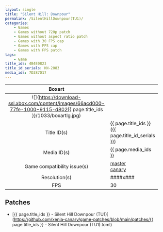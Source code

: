 ```yaml
---
layout: single
title: "Silent Hill: Downpour"
permalink: /SilentHillDownpour(TU1)/
categories:
    - Games
    - Games without 720p patch
    - Games without aspect ratio patch
    - Games with 30 FPS cap
    - Games with FPS cap
    - Games with FPS patch
tags:
    - Game
title_ids: 4B4E0823
title_id_serials: KN-2083
media_ids: 7D387D17
---
```


| Boxart                      |                                                                                        |
| :----:                      | :-                                                                                     |
| ![](https://download-ssl.xbox.com/content/images/66acd000-77fe-1000-9115-d802{{ page.title_ids }}/1033/boxartlg.jpg) |
| Title ID(s)                 | {{ page.title_ids }} ({{ page.title_id_serials }})                                     |
| Media ID(s)                 | {{ page.media_ids }}                                                                   |
| Game compatibility issue(s) | [master](https://github.com/xenia-project/game-compatibility/issues/)<br>[canary](https://github.com/xenia-canary/game-compatibility/issues/) |
| Resolution(s)               | ####x###                                                                               |
| FPS                         | 30                                                                                     |

## Patches
* [{{ page.title_ids }} - Silent Hill Downpour (TU1)](https://github.com/xenia-canary/game-patches/blob/main/patches/{{ page.title_ids }} - Silent Hill Downpour (TU1).toml)

<!--This page was generated by a script. You can remove this comment once the page is verified to be free of mistakes.-->
